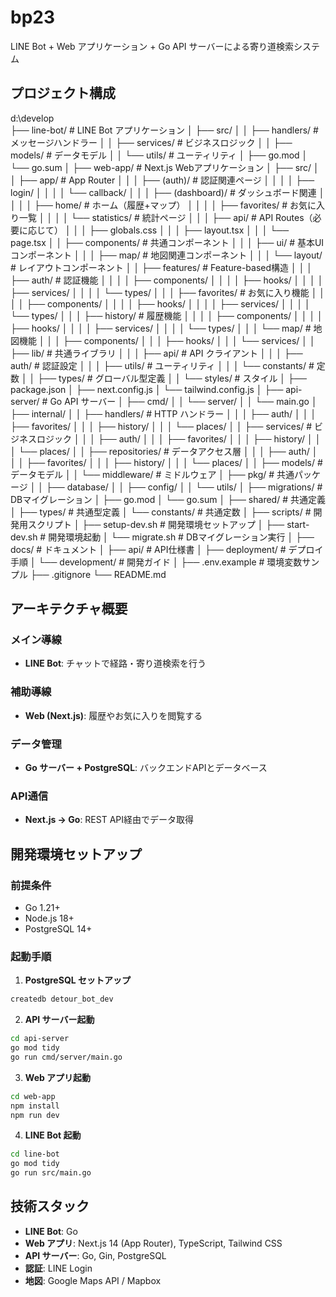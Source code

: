 # bp23

LINE Bot + Web アプリケーション + Go API サーバーによる寄り道検索システム

## プロジェクト構成
d:\develop\
├── line-bot/                    # LINE Bot アプリケーション
│   ├── src/
│   │   ├── handlers/           # メッセージハンドラー
│   │   ├── services/           # ビジネスロジック
│   │   ├── models/             # データモデル
│   │   └── utils/              # ユーティリティ
│   ├── go.mod
│   └── go.sum
│
├── web-app/                     # Next.js Webアプリケーション
│   ├── src/
│   │   ├── app/                # App Router
│   │   │   ├── (auth)/         # 認証関連ページ
│   │   │   │   ├── login/
│   │   │   │   └── callback/
│   │   │   ├── (dashboard)/    # ダッシュボード関連
│   │   │   │   ├── home/       # ホーム（履歴+マップ）
│   │   │   │   ├── favorites/  # お気に入り一覧
│   │   │   │   └── statistics/ # 統計ページ
│   │   │   ├── api/            # API Routes（必要に応じて）
│   │   │   ├── globals.css
│   │   │   ├── layout.tsx
│   │   │   └── page.tsx
│   │   ├── components/         # 共通コンポーネント
│   │   │   ├── ui/             # 基本UIコンポーネント
│   │   │   ├── map/            # 地図関連コンポーネント
│   │   │   └── layout/         # レイアウトコンポーネント
│   │   ├── features/           # Feature-based構造
│   │   │   ├── auth/           # 認証機能
│   │   │   │   ├── components/
│   │   │   │   ├── hooks/
│   │   │   │   ├── services/
│   │   │   │   └── types/
│   │   │   ├── favorites/      # お気に入り機能
│   │   │   │   ├── components/
│   │   │   │   ├── hooks/
│   │   │   │   ├── services/
│   │   │   │   └── types/
│   │   │   ├── history/        # 履歴機能
│   │   │   │   ├── components/
│   │   │   │   ├── hooks/
│   │   │   │   ├── services/
│   │   │   │   └── types/
│   │   │   └── map/            # 地図機能
│   │   │       ├── components/
│   │   │       ├── hooks/
│   │   │       └── services/
│   │   ├── lib/                # 共通ライブラリ
│   │   │   ├── api/            # API クライアント
│   │   │   ├── auth/           # 認証設定
│   │   │   ├── utils/          # ユーティリティ
│   │   │   └── constants/      # 定数
│   │   ├── types/              # グローバル型定義
│   │   └── styles/             # スタイル
│   ├── package.json
│   ├── next.config.js
│   └── tailwind.config.js
│
├── api-server/                  # Go API サーバー
│   ├── cmd/
│   │   └── server/
│   │       └── main.go
│   ├── internal/
│   │   ├── handlers/           # HTTP ハンドラー
│   │   │   ├── auth/
│   │   │   ├── favorites/
│   │   │   ├── history/
│   │   │   └── places/
│   │   ├── services/           # ビジネスロジック
│   │   │   ├── auth/
│   │   │   ├── favorites/
│   │   │   ├── history/
│   │   │   └── places/
│   │   ├── repositories/       # データアクセス層
│   │   │   ├── auth/
│   │   │   ├── favorites/
│   │   │   ├── history/
│   │   │   └── places/
│   │   ├── models/             # データモデル
│   │   └── middleware/         # ミドルウェア
│   ├── pkg/                    # 共通パッケージ
│   │   ├── database/
│   │   ├── config/
│   │   └── utils/
│   ├── migrations/             # DBマイグレーション
│   ├── go.mod
│   └── go.sum
│
├── shared/                      # 共通定義
│   ├── types/                   # 共通型定義
│   └── constants/               # 共通定数
│
├── scripts/                     # 開発用スクリプト
│   ├── setup-dev.sh            # 開発環境セットアップ
│   ├── start-dev.sh            # 開発環境起動
│   └── migrate.sh              # DBマイグレーション実行
│
├── docs/                        # ドキュメント
│   ├── api/                     # API仕様書
│   ├── deployment/              # デプロイ手順
│   └── development/             # 開発ガイド
│
├── .env.example                 # 環境変数サンプル
├── .gitignore
└── README.md


## アーキテクチャ概要

### メイン導線
- **LINE Bot**: チャットで経路・寄り道検索を行う

### 補助導線
- **Web (Next.js)**: 履歴やお気に入りを閲覧する

### データ管理
- **Go サーバー + PostgreSQL**: バックエンドAPIとデータベース

### API通信
- **Next.js → Go**: REST API経由でデータ取得

## 開発環境セットアップ

### 前提条件
- Go 1.21+
- Node.js 18+
- PostgreSQL 14+

### 起動手順

1. **PostgreSQL セットアップ**
```bash
createdb detour_bot_dev
```

2. **API サーバー起動**
```bash
cd api-server
go mod tidy
go run cmd/server/main.go
```

3. **Web アプリ起動**
```bash
cd web-app
npm install
npm run dev
```

4. **LINE Bot 起動**
```bash
cd line-bot
go mod tidy
go run src/main.go
```

## 技術スタック

- **LINE Bot**: Go
- **Web アプリ**: Next.js 14 (App Router), TypeScript, Tailwind CSS
- **API サーバー**: Go, Gin, PostgreSQL
- **認証**: LINE Login
- **地図**: Google Maps API / Mapbox
